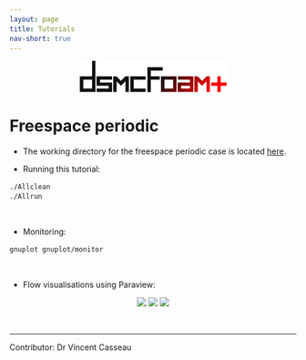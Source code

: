 ```yaml
---
layout: page
title: Tutorials
nav-short: true
---
```

  
<p align="center">
  <img src="/docs/img/logos/dsmcFoamPlusLogo.png" width="260">
</p>

# Freespace periodic

+ The working directory for the freespace periodic case is located [here](https://github.com/vincentcasseau/hyStrath/tree/master/run/hyStrath/dsmcFoam%2B/threeDimensional/freeSpacePeriodic).  

+ Running this tutorial:  
```sh
./Allclean  
./Allrun
```

<br>

+ Monitoring:  
```sh
gnuplot gnuplot/monitor
```  

<br>

+ Flow visualisations using Paraview:  
 
<p align="center">
  <img src="/docs/img/tutos/dsmcFoam+/freespacePeriodic/tutorial-dsmcFoam+-freespace-fieldTtmix.gif" width="800">  
  <img src="/docs/img/tutos/dsmcFoam+/freespacePeriodic/tutorial-dsmcFoam+-freespace-fieldUxmix.gif" width="800">  
  <img src="/docs/img/tutos/dsmcFoam+/freespacePeriodic/tutorial-dsmcFoam+-freespace-fieldrhoNmix.gif" width="800">  
</p>

<br>

--- 

Contributor: Dr Vincent Casseau
